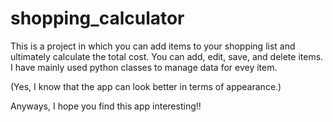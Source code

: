 # shopping_calculator

This is a project in which you can add items to your shopping list and ultimately calculate the total cost.
You can add, edit, save, and delete items.
I have mainly used python classes to manage data for evey item.

(Yes, I know that the app can look better in terms of appearance.)

Anyways, I hope you find this app interesting!!
